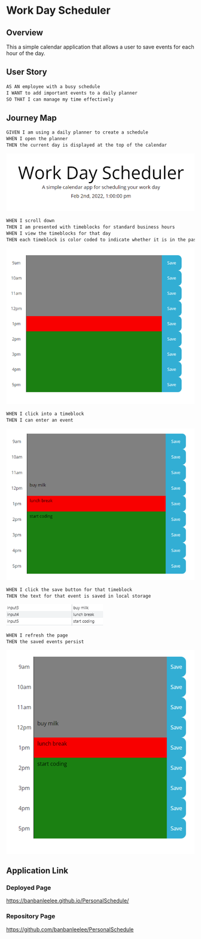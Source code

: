 # Work Day Scheduler

## Overview

This a simple calendar application that allows a user to save events for each hour of the day. 

## User Story

```md
AS AN employee with a busy schedule
I WANT to add important events to a daily planner
SO THAT I can manage my time effectively
```

## Journey Map

```md
GIVEN I am using a daily planner to create a schedule
WHEN I open the planner
THEN the current day is displayed at the top of the calendar
```
<img src="./assets/images/img1.PNG">

```md
WHEN I scroll down
THEN I am presented with timeblocks for standard business hours
WHEN I view the timeblocks for that day
THEN each timeblock is color coded to indicate whether it is in the past, present, or future
```
<img src="./assets/images/img2.PNG">

```md
WHEN I click into a timeblock
THEN I can enter an event
```
<img src="./assets/images/img3.PNG">

```md
WHEN I click the save button for that timeblock
THEN the text for that event is saved in local storage
```
<img src="./assets/images/img4.PNG">

```md
WHEN I refresh the page
THEN the saved events persist
```
<img src="./assets/images/img5.PNG">

## Application Link

### Deployed Page
https://banbanleelee.github.io/PersonalSchedule/

### Repository Page
https://github.com/banbanleelee/PersonalSchedule